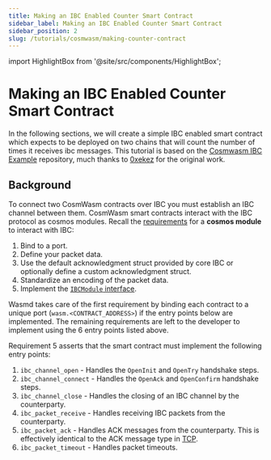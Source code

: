 ```yaml
---
title: Making an IBC Enabled Counter Smart Contract
sidebar_label: Making an IBC Enabled Counter Smart Contract
sidebar_position: 2
slug: /tutorials/cosmwasm/making-counter-contract
---
```


import HighlightBox from '@site/src/components/HighlightBox';

# Making an IBC Enabled Counter Smart Contract

In the following sections, we will create a simple IBC enabled smart contract which expects to be deployed on two chains that will count the number of times it receives ibc messages. This tutorial is based on the [Cosmwasm IBC Example](https://github.com/0xekez/cw-ibc-example/tree/main) repository, much thanks to [0xekez](https://github.com/0xekez) for the original work.

## Background

To connect two CosmWasm contracts over IBC you must establish an IBC channel between them. CosmWasm smart contracts interact with the IBC protocol as cosmos modules. Recall the [requirements](/main/ibc/overview#what-is-the-interblockchain-communication-protocol-ibc) for a **cosmos module** to interact with IBC:

<HighlightBox type="remember" title="Remember">

1. Bind to a port.
2. Define your packet data.
3. Use the default acknowledgment struct provided by core IBC or optionally define a custom acknowledgment struct.
4. Standardize an encoding of the packet data.
5. Implement the [`IBCModule` interface](https://github.com/cosmos/ibc-go/blob/main/modules/core/05-port/types/module.go#L12-L107).

</HighlightBox>

Wasmd takes care of the first requirement by binding each contract to a unique port (`wasm.<CONTRACT_ADDRESS>`) if the entry points below are implemented. The remaining requirements are left to the developer to implement using the 6 entry points listed above.

Requirement 5 asserts that the smart contract must implement the following entry points:

1. `ibc_channel_open` - Handles the `OpenInit` and `OpenTry` handshake
   steps.
2. `ibc_channel_connect` - Handles the `OpenAck` and `OpenConfirm`
   handshake steps.
3. `ibc_channel_close` - Handles the closing of an IBC channel by the
   counterparty.
4. `ibc_packet_receive` - Handles receiving IBC packets from the
   counterparty.
5. `ibc_packet_ack` - Handles ACK messages from the counterparty. This
   is effectively identical to the ACK message type in
   [TCP](https://developer.mozilla.org/en-US/docs/Glossary/TCP_handshake).
6. `ibc_packet_timeout` - Handles packet timeouts.